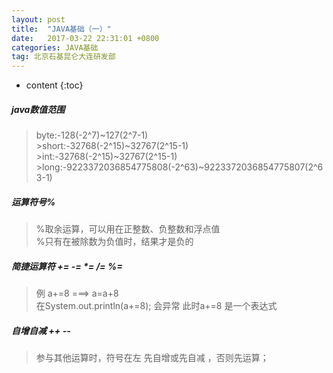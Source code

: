 ```yaml
---
layout: post
title:  "JAVA基础（一）"
date:   2017-03-22 22:31:01 +0800
categories: JAVA基础
tag: 北京石基昆仑大连研发部
---
```


* content
{:toc}



##### java数值范围
>byte:-128(-2^7)~127(2^7-1)
<br/>>short:-32768(-2^15)~32767(2^15-1)
<br/>>int:-32768(-2^15)~32767(2^15-1)
<br/>>long:-9223372036854775808(-2^63)~9223372036854775807(2^63-1)

##### 运算符号%
>%取余运算，可以用在正整数、负整数和浮点值
><br/>%只有在被除数为负值时，结果才是负的

##### 简捷运算符 += -= *= /= %=
>例 a+=8  ===>  a=a+8
><br/>在System.out.println(a+=8); 会异常 此时a+=8 是一个表达式

##### 自增自减 ++ --
>参与其他运算时，符号在左 先自增或先自减 ，否则先运算；		

[jekyll]:      http://jekyllrb.com
[jekyll-gh]:   https://github.com/jekyll/jekyll
[jekyll-help]: https://github.com/jekyll/jekyll-help
